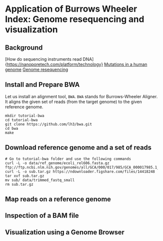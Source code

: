# Application of Burrows Wheeler Index: Genome resequencing and visualization

## Background
[How do sequencing instruments read DNA]{https://nanoporetech.com/platform/technology}
[Mutations in a human genome](https://www.genome.gov/about-genomics/educational-resources/fact-sheets/human-genomic-variation)
[Genome resequencing](https://training.galaxyproject.org/training-material/topics/sequence-analysis/images/mapping/mapping.png)

## Install and Prepare BWA
Let us install an alignment tool, `BWA`. `BWA` stands for Burrows-Wheeler Aligner. It aligns the given set of reads (from the target genome) to the given reference genome.
```
mkdir tutorial-bwa
cd tutorial-bwa
git clone https://github.com/lh3/bwa.git
cd bwa
make
```

## Download reference genome and a set of reads

```
# Go to tutorial-bwa folder and use the following commands
curl -L -o data/ref_genome/ecoli_rel606.fasta.gz ftp://ftp.ncbi.nlm.nih.gov/genomes/all/GCA/000/017/985/GCA_000017985.1_ASM1798v1/GCA_000017985.1_ASM1798v1_genomic.fna.gz
curl -L -o sub.tar.gz https://ndownloader.figshare.com/files/14418248
tar xvf sub.tar.gz
mv sub/ data/trimmed_fastq_small
rm sub.tar.gz
```

## Map reads on a reference genome

## Inspection of a BAM file

## Visualization using a Genome Browser
